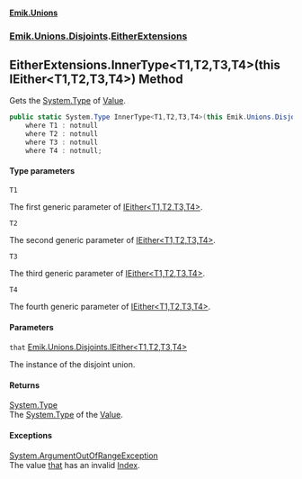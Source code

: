 #### [Emik.Unions](index.md 'index')
### [Emik.Unions.Disjoints](Emik.Unions.Disjoints.md 'Emik.Unions.Disjoints').[EitherExtensions](EitherExtensions.md 'Emik.Unions.Disjoints.EitherExtensions')

## EitherExtensions.InnerType<T1,T2,T3,T4>(this IEither<T1,T2,T3,T4>) Method

Gets the [System.Type](https://docs.microsoft.com/en-us/dotnet/api/System.Type 'System.Type') of [Value](IEither.Value.md 'Emik.Unions.Disjoints.IEither.Value').

```csharp
public static System.Type InnerType<T1,T2,T3,T4>(this Emik.Unions.Disjoints.IEither<T1,T2,T3,T4> that)
    where T1 : notnull
    where T2 : notnull
    where T3 : notnull
    where T4 : notnull;
```
#### Type parameters

<a name='Emik.Unions.Disjoints.EitherExtensions.InnerType_T1,T2,T3,T4_(thisEmik.Unions.Disjoints.IEither_T1,T2,T3,T4_).T1'></a>

`T1`

The first generic parameter of [IEither&lt;T1,T2,T3,T4&gt;](IEither{T1,T2,T3,T4}.md 'Emik.Unions.Disjoints.IEither<T1,T2,T3,T4>').

<a name='Emik.Unions.Disjoints.EitherExtensions.InnerType_T1,T2,T3,T4_(thisEmik.Unions.Disjoints.IEither_T1,T2,T3,T4_).T2'></a>

`T2`

The second generic parameter of [IEither&lt;T1,T2,T3,T4&gt;](IEither{T1,T2,T3,T4}.md 'Emik.Unions.Disjoints.IEither<T1,T2,T3,T4>').

<a name='Emik.Unions.Disjoints.EitherExtensions.InnerType_T1,T2,T3,T4_(thisEmik.Unions.Disjoints.IEither_T1,T2,T3,T4_).T3'></a>

`T3`

The third generic parameter of [IEither&lt;T1,T2,T3,T4&gt;](IEither{T1,T2,T3,T4}.md 'Emik.Unions.Disjoints.IEither<T1,T2,T3,T4>').

<a name='Emik.Unions.Disjoints.EitherExtensions.InnerType_T1,T2,T3,T4_(thisEmik.Unions.Disjoints.IEither_T1,T2,T3,T4_).T4'></a>

`T4`

The fourth generic parameter of [IEither&lt;T1,T2,T3,T4&gt;](IEither{T1,T2,T3,T4}.md 'Emik.Unions.Disjoints.IEither<T1,T2,T3,T4>').
#### Parameters

<a name='Emik.Unions.Disjoints.EitherExtensions.InnerType_T1,T2,T3,T4_(thisEmik.Unions.Disjoints.IEither_T1,T2,T3,T4_).that'></a>

`that` [Emik.Unions.Disjoints.IEither&lt;](IEither{T1,T2,T3,T4}.md 'Emik.Unions.Disjoints.IEither<T1,T2,T3,T4>')[T1](EitherExtensions.InnerType{T1,T2,T3,T4}(IEither{T1,T2,T3,T4}).md#Emik.Unions.Disjoints.EitherExtensions.InnerType_T1,T2,T3,T4_(thisEmik.Unions.Disjoints.IEither_T1,T2,T3,T4_).T1 'Emik.Unions.Disjoints.EitherExtensions.InnerType<T1,T2,T3,T4>(this Emik.Unions.Disjoints.IEither<T1,T2,T3,T4>).T1')[,](IEither{T1,T2,T3,T4}.md 'Emik.Unions.Disjoints.IEither<T1,T2,T3,T4>')[T2](EitherExtensions.InnerType{T1,T2,T3,T4}(IEither{T1,T2,T3,T4}).md#Emik.Unions.Disjoints.EitherExtensions.InnerType_T1,T2,T3,T4_(thisEmik.Unions.Disjoints.IEither_T1,T2,T3,T4_).T2 'Emik.Unions.Disjoints.EitherExtensions.InnerType<T1,T2,T3,T4>(this Emik.Unions.Disjoints.IEither<T1,T2,T3,T4>).T2')[,](IEither{T1,T2,T3,T4}.md 'Emik.Unions.Disjoints.IEither<T1,T2,T3,T4>')[T3](EitherExtensions.InnerType{T1,T2,T3,T4}(IEither{T1,T2,T3,T4}).md#Emik.Unions.Disjoints.EitherExtensions.InnerType_T1,T2,T3,T4_(thisEmik.Unions.Disjoints.IEither_T1,T2,T3,T4_).T3 'Emik.Unions.Disjoints.EitherExtensions.InnerType<T1,T2,T3,T4>(this Emik.Unions.Disjoints.IEither<T1,T2,T3,T4>).T3')[,](IEither{T1,T2,T3,T4}.md 'Emik.Unions.Disjoints.IEither<T1,T2,T3,T4>')[T4](EitherExtensions.InnerType{T1,T2,T3,T4}(IEither{T1,T2,T3,T4}).md#Emik.Unions.Disjoints.EitherExtensions.InnerType_T1,T2,T3,T4_(thisEmik.Unions.Disjoints.IEither_T1,T2,T3,T4_).T4 'Emik.Unions.Disjoints.EitherExtensions.InnerType<T1,T2,T3,T4>(this Emik.Unions.Disjoints.IEither<T1,T2,T3,T4>).T4')[&gt;](IEither{T1,T2,T3,T4}.md 'Emik.Unions.Disjoints.IEither<T1,T2,T3,T4>')

The instance of the disjoint union.

#### Returns
[System.Type](https://docs.microsoft.com/en-us/dotnet/api/System.Type 'System.Type')  
The [System.Type](https://docs.microsoft.com/en-us/dotnet/api/System.Type 'System.Type') of the [Value](IEither.Value.md 'Emik.Unions.Disjoints.IEither.Value').

#### Exceptions

[System.ArgumentOutOfRangeException](https://docs.microsoft.com/en-us/dotnet/api/System.ArgumentOutOfRangeException 'System.ArgumentOutOfRangeException')  
The value [that](EitherExtensions.InnerType{T1,T2,T3,T4}(IEither{T1,T2,T3,T4}).md#Emik.Unions.Disjoints.EitherExtensions.InnerType_T1,T2,T3,T4_(thisEmik.Unions.Disjoints.IEither_T1,T2,T3,T4_).that 'Emik.Unions.Disjoints.EitherExtensions.InnerType<T1,T2,T3,T4>(this Emik.Unions.Disjoints.IEither<T1,T2,T3,T4>).that') has an invalid [Index](IEither.Index.md 'Emik.Unions.Disjoints.IEither.Index').